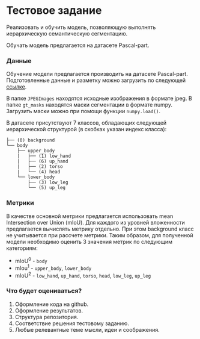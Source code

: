 # Тестовое задание

Реализовать и обучить модель, позволяющую выполнять иерархическую семантическую сегментацию.

Обучать модель предлагается на датасете Pascal-part.


### Данные

Обучение модели предлагается производить на датасете Pascal-part.
Подготовленные данные и разметку можно загрузить по следующей [ссылке](https://drive.google.com/file/d/1unIkraozhmsJPEGImagesFtkfneZVhw8JMOQ8jv78J/view?usp=sharing).

В папке `JPEGImages` находятся исходные изображения в формате jpeg. В папке `gt_masks` находятся маски сегментации в формате numpy.
Загрузить маски можно при помощи функции `numpy.load()`.

В датасете присутствуют 7 классов, обладающих следующей иерархической структурой (в скобках указан индекс класса):

```
├── (0) background
└── body
    ├── upper_body
    |   ├── (1) low_hand
    |   ├── (6) up_hand
    |   ├── (2) torso
    |   └── (4) head
    └── lower_body
        ├── (3) low_leg
        └── (5) up_leg
```

### Метрики

В качестве основной метрики предлагается использовать mean Intersection over Union (mIoU).
Для каждого из уровней вложенности предлагается вычислять метрику отдельно.
При этом background класс не учитывается при рассчете метрики.
Таким образом, для полученной модели необходимо оценить 3 значения метрик по следующим категориям:

* mIoU<sup>0</sup> - `body`
* mIou<sup>1</sup> - `upper_body`, `lower_body`
* mIoU<sup>2</sup> - `low_hand`, `up_hand`, `torso`, `head`, `low_leg`, `up_leg`

### Что будет оцениваться?
1. Оформление кода на github.
2. Оформление результатов.
3. Структура репозитория.
4. Соответствие решения тестовому заданию.
5. Любые релевантные теме мысли, идеи и соображения.
